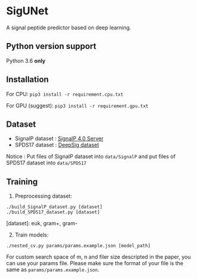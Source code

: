 # SigUNet

A signal peptide predictor based on deep learning.

## Python version support

Python 3.6 **only**

## Installation

For CPU: `pip3 install -r requirement.cpu.txt`

For GPU (suggest): `pip3 install -r requirement.gpu.txt`

## Dataset

- SignalP dataset : [SignalP 4.0 Server](http://www.cbs.dtu.dk/services/SignalP-4.0/data.php)
- SPDS17 dataset : [DeepSig dataset](https://deepsig.biocomp.unibo.it/deepsig/default/software)

Notice : Put files of SignalP dataset into `data/SignalP` and put files of SPDS17 dataset into `data/SPDS17`

## Training

1. Preprocessing dataset:

```
./build_SignalP_dataset.py [dataset]
./build_SPDS17_dataset.py [dataset]
```

\[dataset\]: euk, gram+, gram-

2. Train models:

```
./nested_cv.py params/params.example.json [model_path]
```

For custom search space of m, n and filer size descripted in the paper, you can use your params file.
Please make sure the format of your file is the same as `params/params.example.json`.
